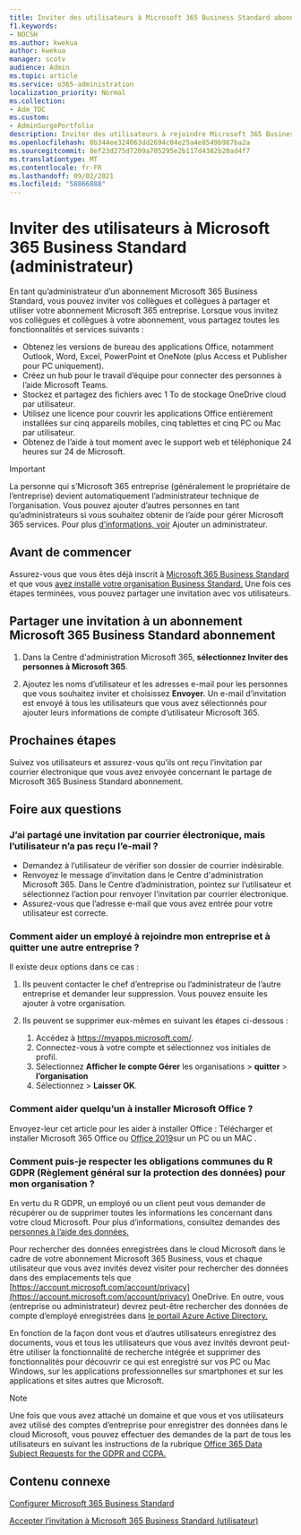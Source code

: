 ```yaml
---
title: Inviter des utilisateurs à Microsoft 365 Business Standard abonnement
f1.keywords:
- NOCSH
ms.author: kwekua
author: kwekua
manager: scotv
audience: Admin
ms.topic: article
ms.service: o365-administration
localization_priority: Normal
ms.collection:
- Adm_TOC
ms.custom:
- AdminSurgePortfolio
description: Inviter des utilisateurs à rejoindre Microsoft 365 Business Standard organisation
ms.openlocfilehash: 8b344ee324063dd2694c04e25a4e8549b987ba2a
ms.sourcegitcommit: 8ef23d275d7209a705295e2b117d4382b20ad4f7
ms.translationtype: MT
ms.contentlocale: fr-FR
ms.lasthandoff: 09/02/2021
ms.locfileid: "58866888"
---
```

# <a name="invite-users-to-microsoft-365-business-standard-admin"></a>Inviter des utilisateurs à Microsoft 365 Business Standard (administrateur)

En tant qu’administrateur d’un abonnement Microsoft 365 Business Standard, vous pouvez inviter vos collègues et collègues à partager et utiliser votre abonnement Microsoft 365 entreprise. Lorsque vous invitez vos collègues et collègues à votre abonnement, vous partagez toutes les fonctionnalités et services suivants :

- Obtenez les versions de bureau des applications Office, notamment Outlook, Word, Excel, PowerPoint et OneNote (plus Access et Publisher pour PC uniquement).
- Créez un hub pour le travail d’équipe pour connecter des personnes à l’aide Microsoft Teams.
- Stockez et partagez des fichiers avec 1 To de stockage OneDrive cloud par utilisateur.
- Utilisez une licence pour couvrir les applications Office entièrement installées sur cinq appareils mobiles, cinq tablettes et cinq PC ou Mac par utilisateur.
- Obtenez de l’aide à tout moment avec le support web et téléphonique 24 heures sur 24 de Microsoft.

> [!IMPORTANT]
> La personne qui s’Microsoft 365 entreprise (généralement le propriétaire de l’entreprise) devient automatiquement l’administrateur technique de l’organisation. Vous pouvez ajouter d’autres personnes en tant qu’administrateurs si vous souhaitez obtenir de l’aide pour gérer Microsoft 365 services. Pour plus [d’informations, voir](../../business-video/add-admin.md) Ajouter un administrateur.

## <a name="before-you-begin"></a>Avant de commencer

Assurez-vous que vous êtes déjà inscrit à [Microsoft 365 Business Standard](signup-business-standard.md) et que vous [avez installé votre organisation Business Standard.](../setup/setup-business-standard.md) Une fois ces étapes terminées, vous pouvez partager une invitation avec vos utilisateurs.

## <a name="share-an-invitation-to-a-microsoft-365-business-standard-subscription"></a>Partager une invitation à un abonnement Microsoft 365 Business Standard abonnement

1. Dans la Centre d'administration Microsoft 365, **sélectionnez Inviter des personnes à Microsoft 365**.

2. Ajoutez les noms d’utilisateur et les adresses e-mail pour les personnes que vous souhaitez inviter et choisissez **Envoyer.** Un e-mail d’invitation est envoyé à tous les utilisateurs que vous avez sélectionnés pour ajouter leurs informations de compte d’utilisateur Microsoft 365.

## <a name="next-steps"></a>Prochaines étapes

Suivez vos utilisateurs et assurez-vous qu’ils ont reçu l’invitation par courrier électronique que vous avez envoyée concernant le partage de Microsoft 365 Business Standard abonnement.

## <a name="frequently-asked-questions"></a>Foire aux questions

### <a name="i-shared-an-email-invite-but-the-user-didnt-receive-the-email"></a>J’ai partagé une invitation par courrier électronique, mais l’utilisateur n’a pas reçu l’e-mail ?

- Demandez à l’utilisateur de vérifier son dossier de courrier indésirable.
- Renvoyez le message d’invitation dans le Centre d'administration Microsoft 365. Dans le Centre d’administration, pointez sur l’utilisateur et sélectionnez l’action pour renvoyer l’invitation par courrier électronique.
- Assurez-vous que l’adresse e-mail que vous avez entrée pour votre utilisateur est correcte.

### <a name="how-can-i-help-an-employee-join-my-business-and-leave-another-business"></a>Comment aider un employé à rejoindre mon entreprise et à quitter une autre entreprise ?

Il existe deux options dans ce cas :  

1. Ils peuvent contacter le chef d’entreprise ou l’administrateur de l’autre entreprise et demander leur suppression. Vous pouvez ensuite les ajouter à votre organisation.  

2. Ils peuvent se supprimer eux-mêmes en suivant les étapes ci-dessous :

    1. Accédez à https://myapps.microsoft.com/.
    2. Connectez-vous à votre compte et sélectionnez vos initiales de profil.
    3. Sélectionnez **Afficher le compte Gérer** les organisations  >  **quitter**  >  **l’organisation**
    4. Sélectionnez   >  **Laisser OK**.

### <a name="how-do-i-help-someone-install-microsoft-office"></a>Comment aider quelqu’un à installer Microsoft Office ?

Envoyez-leur cet article pour les aider à installer Office : Télécharger et installer Microsoft 365 Office ou [Office 2019](https://support.microsoft.com/office/download-and-install-or-reinstall-microsoft-365-or-office-2019-on-a-pc-or-mac-4414eaaf-0478-48be-9c42-23adc4716658)sur un PC ou un MAC .

### <a name="how-do-i-meet-common-gdpr-general-data-protection-regulation-obligations-for-my-organization"></a>Comment puis-je respecter les obligations communes du R GDPR (Règlement général sur la protection des données) pour mon organisation ?

En vertu du R GDPR, un employé ou un client peut vous demander de récupérer ou de supprimer toutes les informations les concernant dans votre cloud Microsoft. Pour plus d’informations, consultez demandes des [personnes à l’aide des données.](/compliance/regulatory/gdpr-data-subject-requests)

Pour rechercher des données enregistrées dans le cloud Microsoft dans le cadre de votre abonnement Microsoft 365 Business, vous et chaque utilisateur que vous avez invités devez visiter pour rechercher des données dans des emplacements tels que [https://account.microsoft.com/account/privacy](https://account.microsoft.com/account/privacy) OneDrive.  En outre, vous (entreprise ou administrateur) devrez peut-être rechercher des données de compte d’employé enregistrées dans [le portail Azure Active Directory.](/compliance/regulatory/gdpr-dsr-office365)

En fonction de la façon dont vous et d’autres utilisateurs enregistrez des documents, vous et tous les utilisateurs que vous avez invités devront peut-être utiliser la fonctionnalité de recherche intégrée et supprimer des fonctionnalités pour découvrir ce qui est enregistré sur vos PC ou Mac Windows, sur les applications professionnelles sur smartphones et sur les applications et sites autres que Microsoft.

> [!NOTE]
> Une fois que vous avez attaché un domaine et que vous et vos utilisateurs avez utilisé des comptes d’entreprise pour enregistrer des données dans le cloud Microsoft, vous pouvez effectuer des demandes de la part de tous les utilisateurs en suivant les instructions de la rubrique [Office 365 Data Subject Requests for the GDPR and CCPA.](/compliance/regulatory/gdpr-dsr-office365)

## <a name="related-content"></a>Contenu connexe

[Configurer Microsoft 365 Business Standard](../setup/setup-business-standard.md)

[Accepter l’invitation à Microsoft 365 Business Standard (utilisateur)](user-invite-business-standard.md)
